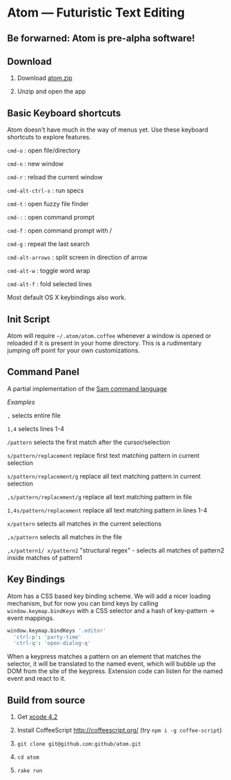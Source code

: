 # Atom — Futuristic Text Editing
## Be forwarned: Atom is pre-alpha software!

## Download

1. Download [atom.zip](https://github.com/downloads/github/atom/atom.zip)

2. Unzip and open the app

## Basic Keyboard shortcuts
Atom doesn't have much in the way of menus yet. Use these keyboard shortcuts to
explore features.

`cmd-o` : open file/directory

`cmd-n` : new window

`cmd-r` : reload the current window

`cmd-alt-ctrl-s` : run specs

`cmd-t` : open fuzzy file finder

`cmd-:` : open command prompt

`cmd-f` : open command prompt with /

`cmd-g` : repeat the last search

`cmd-alt-arrows` : split screen in direction of arrow

`cmd-alt-w` : toggle word wrap

`cmd-alt-f` : fold selected lines

Most default OS X keybindings also work.

## Init Script

Atom will require `~/.atom/atom.coffee` whenever a window is opened or reloaded if it is present in your
home directory. This is a rudimentary jumping off point for your own customizations.

## Command Panel

A partial implementation of the [Sam command language](http://man.cat-v.org/plan_9/1/sam)

*Examples*

`,` selects entire file

`1,4` selects lines 1-4

`/pattern` selects the first match after the cursor/selection

`s/pattern/replacement` replace first text matching pattern in current selection

`s/pattern/replacement/g` replace all text matching pattern in current selection

`,s/pattern/replacement/g` replace all text matching pattern in file

`1,4s/pattern/replacement` replace all text matching pattern in lines 1-4

`x/pattern` selects all matches in the current selections

`,x/pattern` selects all matches in the file

`,x/pattern1/ x/pattern2` "structural regex" - selects all matches of pattern2 inside matches of pattern1

## Key Bindings

Atom has a CSS based key binding scheme. We will add a nicer loading mechanism, but for now you can bind
keys by calling `window.keymap.bindKeys` with a CSS selector and a hash of key-pattern -> event mappings.

```coffeescript
window.keymap.bindKeys '.editor'
  'ctrl-p': 'party-time'
  'ctrl-q': 'open-dialog-q'
```

When a keypress matches a pattern on an element that matches the selector, it will be translated to the
named event, which will bubble up the DOM from the site of the keypress. Extension code can listen for
the named event and react to it.


## Build from source

1. Get [xcode 4.2](http://itunes.apple.com/us/app/xcode/id448457090?mt=12)

2. Install CoffeeScript http://coffeescript.org/ (try `npm i -g coffee-script`)

3. `git clone git@github.com:github/atom.git`

4. `cd atom`

5. `rake run`
